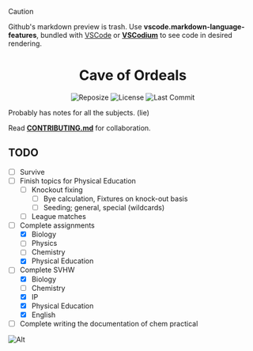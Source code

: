 > [!CAUTION]
> Github's markdown preview is trash. Use **vscode.markdown-language-features**, bundled with [VSCode](https://code.visualstudio.com/) or **[VSCodium](https://vscodium.com/)** to see code in desired rendering. 

<h1 align=center>Cave of Ordeals</h1>

<div align='center'>

![Reposize](https://img.shields.io/github/repo-size/SidonTheTroll/cave-of-ordeals?label=Repo%20Size&style=flat&logo=markdown&logoColor=FFFFFF&labelColor=%23c53f00&color=%23e8d3ad)
![License](https://img.shields.io/badge/CC_NC--ND-License?style=flat&logo=creativecommons&logoColor=white&label=License&labelColor=a71e5b&color=%23e1baad)
![Last Commit](https://img.shields.io/github/last-commit/sidonthetroll/cave-of-ordeals?style=flat&logo=git&logoColor=white&label=Last%20Commit&labelColor=%23003978&color=%23f2cd81)

</div>

Probably has notes for all the subjects. (lie)

Read [**CONTRIBUTING.md**](./CONTRIBUTING.md) for collaboration.

## TODO

- [ ] Survive
- [ ] Finish topics for Physical Education
    - [ ] Knockout fixing 
        - [ ] Bye calculation, Fixtures on knock-out basis 
        - [ ] Seeding; general, special (wildcards)
    - [ ] League matches  
- [ ] Complete assignments 
    - [x] Biology
    - [ ] Physics
    - [ ] Chemistry 
    - [x] Physical Education
- [ ] Complete SVHW
    - [x] Biology
    - [ ] Chemistry 
    - [x] IP 
    - [x] Physical Education
    - [x] English
- [ ] Complete writing the documentation of chem practical

![Alt](https://repobeats.axiom.co/api/embed/1b422b156464b5933d1d95ef0a73581cef09d113.svg "Repobeats analytics image")
